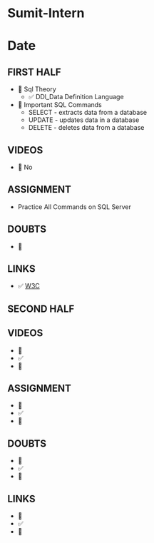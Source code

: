 # Sumit-Intern

# Date 


## FIRST HALF
 
- 🔄  Sql Theory
    - ✅ DDl_Data Definition Language 
- 🔄 Important SQL Commands
    - SELECT - extracts data from a database
    - UPDATE - updates data in a database
    - DELETE - deletes data from a database

## VIDEOS
- 🚫 No


## ASSIGNMENT
 - Practice All Commands on SQL Server 


## DOUBTS
- 🚫

## LINKS
- ✅ [W3C](https://www.w3schools.com/sql/)



## SECOND HALF







## VIDEOS
- 🚧 
- ✅
- 🚫



## ASSIGNMENT
- 🚧 
- ✅
- 🚫



## DOUBTS
- 🚧 
- ✅
- 🚫



## LINKS

- 🚧 
- ✅
- 🚫


